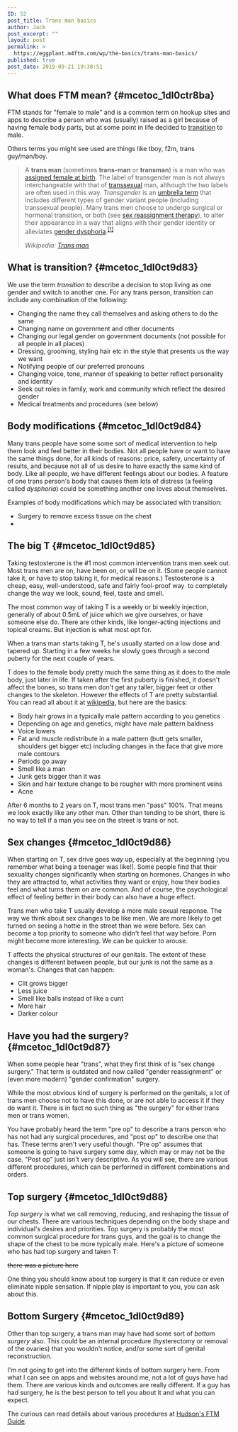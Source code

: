 ```yaml
---
ID: 52
post_title: Trans man basics
author: Jack
post_excerpt: ""
layout: post
permalink: >
  https://eggplant.m4ftm.com/wp/the-basics/trans-man-basics/
published: true
post_date: 2019-09-21 19:30:51
---
```

<!-- wp:luckywp/tableofcontents /-->

<!-- wp:heading -->

## What does FTM mean? {#mcetoc_1dl0ctr8ba}

<!-- /wp:heading -->

<!-- wp:paragraph -->

FTM stands for "female to male" and is a common term on hookup sites and apps to describe a person who was (usually) raised as a girl because of having female body parts, but at some point in life decided to [transition][1] to male.

<!-- /wp:paragraph -->

<!-- wp:paragraph -->

Others terms you might see used are things like tboy, f2m, trans guy/man/boy.

<!-- /wp:paragraph -->

<!-- wp:quote -->

<blockquote class="wp-block-quote">
  <p>
    A <strong>trans man</strong> (sometimes <strong>trans-man</strong> or <strong>transman</strong>) is a man who was <a href="https://en.wikipedia.org/wiki/Assigned_female_at_birth">assigned female at birth</a>. The label of transgender man is not always interchangeable with that of <a href="https://en.wikipedia.org/wiki/Transsexual">transsexual</a> man, although the two labels are often used in this way. <em>Transgender</em> is an <a href="https://en.wikipedia.org/wiki/Umbrella_term">umbrella term</a> that includes different types of gender variant people (including transsexual people). Many trans men choose to undergo surgical or hormonal transition, or both (see <a href="https://en.wikipedia.org/wiki/Sex_reassignment_therapy">sex reassignment therapy</a>), to alter their appearance in a way that aligns with their gender identity or alleviates <a href="https://en.wikipedia.org/wiki/Gender_dysphoria">gender dysphoria</a>.<sup><a href="https://en.wikipedia.org/wiki/Trans_man#cite_note-1">[1]</a></sup>
  </p>
  
  <cite>Wikipedia: <a href="https://en.wikipedia.org/wiki/Trans_man">Trans man</a></cite>
</blockquote>

<!-- /wp:quote -->

<!-- wp:heading -->

## What is transition? {#mcetoc_1dl0ct9d83}

<!-- /wp:heading -->

<!-- wp:paragraph -->

We use the term *transition* to describe a decision to stop living as one gender and switch to another one. For any trans person, transition can include any combination of the following:

<!-- /wp:paragraph -->

<!-- wp:list -->

*   Changing the name they call themselves and asking others to do the same
*   Changing name on government and other documents
*   Changing our legal gender on government documents (not possible for all people in all places)
*   Dressing, grooming, styling hair etc in the style that presents us the way we want
*   Notifying people of our preferred pronouns
*   Changing voice, tone, manner of speaking to better reflect personality and identity
*   Seek out roles in family, work and community which reflect the desired gender
*   Medical treatments and procedures (see below)

<!-- /wp:list -->

<!-- wp:heading -->

## Body modifications {#mcetoc_1dl0ct9d84}

<!-- /wp:heading -->

<!-- wp:paragraph -->

Many trans people have some some sort of medical intervention to help them look and feel better in their bodies. Not all people have or want to have the same things done, for all kinds of reasons: price, safety, uncertainty of results, and because not all of us desire to have exactly the same kind of body. Like all people, we have different feelings about our bodies. A feature of one trans person's body that causes them lots of distress (a feeling called *dysphoria*) could be something another one loves about themselves.

<!-- /wp:paragraph -->

<!-- wp:paragraph -->

Examples of body modifications which may be associated with transition:

<!-- /wp:paragraph -->

<!-- wp:list -->

*   Surgery to remove excess tissue on the chest
*   

<!-- /wp:list -->

<!-- wp:heading -->

## The big T {#mcetoc_1dl0ct9d85}

<!-- /wp:heading -->

<!-- wp:paragraph -->

Taking testosterone is the #1 most common intervention trans men seek out. Most trans men are on, have been on, or will be on it. (Some people cannot take it, or have to stop taking it, for medical reasons.) Testosterone is a cheap, easy, well-understood, safe and fairly fool-proof way  to completely change the way we look, sound, feel, taste and smell.

<!-- /wp:paragraph -->

<!-- wp:paragraph -->

The most common way of taking T is a weekly or bi weekly injection, generally of about 0.5mL of juice which we give ourselves, or have someone else do. There are other kinds, like longer-acting injections and topical creams. But injection is what most opt for.

<!-- /wp:paragraph -->

<!-- wp:paragraph -->

When a trans man starts taking T, he's usually started on a low dose and tapered up. Starting in a few weeks he slowly goes through a second puberty for the next couple of years.

<!-- /wp:paragraph -->

<!-- wp:paragraph -->

T does to the female body pretty much the same thing as it does to the male body, just later in life. If taken after the first puberty is finished, it doesn't affect the bones, so trans men don't get any taller, bigger feet or other changes to the skeleton. However the effects of T are pretty substantial. You can read all about it at [wikipedia][2], but here are the basics:

<!-- /wp:paragraph -->

<!-- wp:list -->

*   Body hair grows in a typically male pattern according to you genetics
*   Depending on age and genetics, might have male pattern baldness
*   Voice lowers
*   Fat and muscle redistribute in a male pattern (butt gets smaller, shoulders get bigger etc) including changes in the face that give more male contours
*   Periods go away
*   Smell like a man
*   Junk gets bigger than it was
*   Skin and hair texture change to be rougher with more prominent veins
*   Acne

<!-- /wp:list -->

<!-- wp:paragraph -->

After 6 months to 2 years on T, most trans men "pass" 100%. That means we look exactly like any other man. Other than tending to be short, there is no way to tell if a man you see on the street is trans or not.

<!-- /wp:paragraph -->

<!-- wp:heading -->

## Sex changes {#mcetoc_1dl0ct9d86}

<!-- /wp:heading -->

<!-- wp:paragraph -->

When starting on T, sex drive goes *way* up, especially at the beginning (you remember what being a teenager was like!). Some people find that their sexuality changes significantly when starting on hormones. Changes in who they are attracted to, what activities they want or enjoy, how their bodies feel and what turns them on are common. And of course, the psychological effect of feeling better in their body can also have a huge effect.

<!-- /wp:paragraph -->

<!-- wp:paragraph -->

Trans men who take T usually develop a more male sexual response. The way we think about sex changes to be like men. We are more likely to get turned on seeing a hottie in the street than we were before. Sex can become a top priority to someone who didn't feel that way before. Porn might become more interesting. We can be quicker to arouse.

<!-- /wp:paragraph -->

<!-- wp:paragraph -->

T affects the physical structures of our genitals. The extent of these changes is different between people, but our junk is not the same as a woman's. Changes that can happen:

<!-- /wp:paragraph -->

<!-- wp:list -->

*   Clit grows bigger
*   Less juice
*   Smell like balls instead of like a cunt
*   More hair
*   Darker colour

<!-- /wp:list -->

<!-- wp:heading -->

## Have you had the surgery? {#mcetoc_1dl0ct9d87}

<!-- /wp:heading -->

<!-- wp:paragraph -->

When some people hear "trans", what they first think of is "sex change surgery." That term is outdated and now called "gender reassignment" or (even more modern) "gender confirmation" surgery.

<!-- /wp:paragraph -->

<!-- wp:paragraph -->

While the most obvious kind of surgery is performed on the genitals, a lot of trans men choose not to have this done, or are not able to access it if they do want it. There is in fact no such thing as "the surgery" for either trans men or trans women.

<!-- /wp:paragraph -->

<!-- wp:paragraph -->

You have probably heard the term "pre op" to describe a trans person who has not had any surgical procedures, and "post op" to describe one that has. These terms aren't very useful though. "Pre op" assumes that someone is going to have surgery some day, which may or may not be the case. "Post op" just isn't very descriptive. As you will see, there are various different procedures, which can be performed in different combinations and orders.

<!-- /wp:paragraph -->

<!-- wp:heading -->

## Top surgery {#mcetoc_1dl0ct9d88}

<!-- /wp:heading -->

<!-- wp:paragraph -->

*Top surgery* is what we call removing, reducing, and reshaping the tissue of our chests. There are various techniques depending on the body shape and individual's desires and priorities. Top surgery is probably the most common surgical procedure for trans guys, and the goal is to change the shape of the chest to be more typically male. Here's a picture of someone who has had top surgery and taken T:

<!-- /wp:paragraph -->

<!-- wp:paragraph -->

<del>there was a picture here</del>

<!-- /wp:paragraph -->

<!-- wp:paragraph -->

One thing you should know about top surgery is that it can reduce or even eliminate nipple sensation. If nipple play is important to you, you can ask about this.

<!-- /wp:paragraph -->

<!-- wp:heading -->

## Bottom Surgery {#mcetoc_1dl0ct9d89}

<!-- /wp:heading -->

<!-- wp:paragraph -->

Other than top surgery, a trans man may have had some sort of *bottom surgery* also. This could be an internal procedure (hysterectomy or removal of the ovaries) that you wouldn't notice, and/or some sort of genital reconstruction.

<!-- /wp:paragraph -->

<!-- wp:paragraph -->

I'm not going to get into the different kinds of bottom surgery here. From what I can see on apps and websites around me, not a lot of guys have had them. There are various kinds and outcomes are really different. If a guy has had surgery, he is the best person to tell you about it and what you can expect.

<!-- /wp:paragraph -->

<!-- wp:paragraph -->

The curious can read details about various procedures at [Hudson's FTM Guide][3].

<!-- /wp:paragraph -->

 [1]: http://m4ftm.com/what-is-transition/
 [2]: https://en.wikipedia.org/wiki/Hormone_replacement_therapy_(female-to-male)
 [3]: http://www.ftmguide.org/grs.html